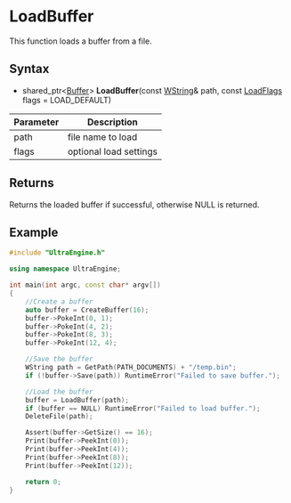 # LoadBuffer
This function loads a buffer from a file.

## Syntax
- shared_ptr<[Buffer](Buffer.md)\> **LoadBuffer**(const [WString](WString.md)& path, const [LoadFlags](Constants.md) flags = LOAD_DEFAULT)

| Parameter | Description |
| ----- | ----- |
| path | file name to load |
| flags | optional load settings |

## Returns
Returns the loaded buffer if successful, otherwise NULL is returned.

## Example

```c++
#include "UltraEngine.h"

using namespace UltraEngine;

int main(int argc, const char* argv[])
{
	//Create a buffer
	auto buffer = CreateBuffer(16);
	buffer->PokeInt(0, 1);
	buffer->PokeInt(4, 2);
	buffer->PokeInt(8, 3);
	buffer->PokeInt(12, 4);

	//Save the buffer
	WString path = GetPath(PATH_DOCUMENTS) + "/temp.bin";
	if (!buffer->Save(path)) RuntimeError("Failed to save buffer.");

	//Load the buffer
	buffer = LoadBuffer(path);
	if (buffer == NULL) RuntimeError("Failed to load buffer.");
	DeleteFile(path);

	Assert(buffer->GetSize() == 16);
	Print(buffer->PeekInt(0));
	Print(buffer->PeekInt(4));
	Print(buffer->PeekInt(8));
	Print(buffer->PeekInt(12));

	return 0;
}
```
